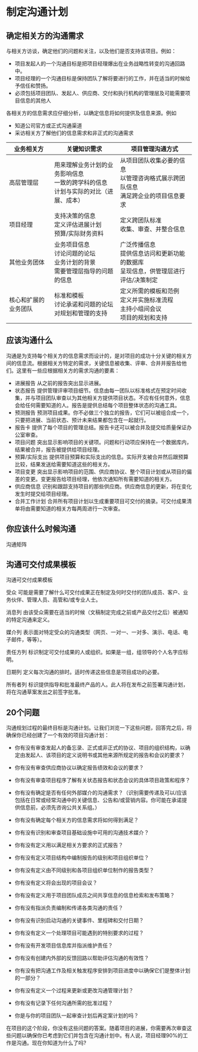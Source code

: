 # 制定沟通计划



## 确定相关方的沟通需求

与相关方访谈，确定他们的问题和关注，以及他们是否支持该项目。例如：

- 项目发起人的一个沟通目标是把项目经理爆出在业务战略性转变的沟通回路中。
- 项目经理的一个沟通目标是保持团队了解将要进行的工作，并在适当的时候给予信任和赞扬。
- 必须包括项目团队、发起人、供应商、交付和执行机构的管理层及可能需要项目信息的其他人

各相关方的信息需求应仔细分析，以确定信息将如何提供及信息来源。例如

- 知道公司官方或正式沟通渠道
- 采访相关方了解他们的信息需求和非正式的沟通需求

| 业务相关方           | 关键知识需求                                                 | 项目管理沟通方式                                             |
| -------------------- | ------------------------------------------------------------ | ------------------------------------------------------------ |
| 高层管理层           | 用来理解业务计划的业务影响信息<br/>一致的跨学科的信息<br/>计划与实际的对比（进展、成本） | 从项目团队收集必要的信息<br />以管理咨询格式展示跨团队信息<br />满足跨企业的项目信息要求 |
| 项目经理             | 支持决策的信息<br/>定义评估进展计划<br/>预算/实际财务资料    | 定义跨团队标准<br/>收集、审查、并整合信息                    |
| 其他业务团体         | 业务项目信息<br/>讨论问题的论坛<br/>业务计划的背景<br/>需要管理层指导的问题的信息 | 广泛传播信息<br/>提供信息访问和更新功能的数据库<br/>呈现信息，供管理层进行评估/决策制定 |
| 核心和扩展的业务团队 | 标准和模板<br/>讨论承诺和问题的论坛<br/>对规划和管理的支持   | 定义所需的模板和范例<br/>定义并实施标准流程<br/>主持小组间会议<br/>项目的规划和支持 |



## 应该沟通什么

沟通是为支持每个相关方的信息需求而设计的，是对项目的成功十分关键的相关方间的信息流。根据相关方特定的需求，关键信息被收集、评审、合并并报告给他们。这里有一些应根据相关方的需求沟通的要素：

- 进展报告 从之前的报告突出显示进展。
- 状态报告 提供管理评审项目细节。信息由每一团队以标准格式在预定时间收集，并与项目团队审查以为其他相关方提供项目状态。不应有任何意外，信息会给任何需要知道的人。报告是提供总结每个项目整体状态的沟通工具。
- 预测报告 预测项目成果。你不必做三个独立的报告，它们可以被组合成一个，只要把进展、当前状态、预计未来结果都包含在一起就行。
- 报告卡 提供了每个项目的管理总结。报告卡还可以被合并及提交给质量保证办公室审查。
- 项目问题 突出显示影响项目的关键项。问题和行动项应保持在一个数据库内，结果被合并，报告被提供给项目经理。
- 预算/实际支出 提供项目预算和实际支出的信息。实际开支被合并然后跟预算比较，结果发送给需要知道这些的相关方。
- 项目变更 突出显示影响项目的范围、供应商协议、整个项目计划或从项目的偏差的变更。变更报告给项目经理，他依次通知所有需要知道的相关方。
- 供应商信息 识别和跟踪支持项目的那些供应商。供应商信息的更新，将在变化发生时提交给项目经理。
- 合并工作计划 合并所有项目计划以生成重要项目可交付的摘录。可交付成果清单将由需要知道的相关方每两周进行一次审查。

## 你应该什么时候沟通

沟通矩阵

## 沟通可交付成果模板

沟通可交付成果模板

受众 可能是需要了解什么可交付成果正在制定及何时交付的团队成员、客户、业务伙伴、管理人员、高管和/或专业人士。

消息列 由该受众需要在适当的时候（文稿制定完成之前或产品交付之后）被通知的特定沟通来定义。

媒介列 表示面对特定受众的沟通类型（网页、一对一、一对多、演示、电话、电子邮件，等等）。

责任方列 标识制定可交付成果的人或组织。如果是一组，组领导的个人名字应标明。

日期列 定义每次沟通的排时。适时传递这些信息是项目成功的必要。

所有者列 标识提供指导和批准最终产品的人。此人将在发布之前签署沟通计划，将在沟通草案发出之前签字批准。

## 20个问题

沟通规划过程的最终目标是沟通计划。让我们浏览一下这些问题，回答完之后，将确保你已经创建了一个有效的项目沟通计划：

- 你有没有审查发起人的备忘录、正式或非正式的协议、项目的组织结构，以确定由发起人、该项目的定义说明书或其他来源所规定的报告和会议的要求？
- 你有没有审查供应商协议以确定报告绩效和会议的要求？
- 你有没有审查项目程序了解有关状态报告和状态会议的具体项目政策和程序？
- 你有没有确定是否有任何外部媒介的沟通需求？（识别需要传递及可以/应该包括在日常或经常沟通中的关键信息、公告和/或营销内容。你可能在承诺提供信息前，必须先咨询公共关系组。）
- 你有没有确定每个相关方的信息需求将如何得到满足？
- 你有没有识别和审查项目基础设施中可用的沟通技术媒介？
- 你有没有定义用以满足相关方要求的正式报告？
- 你有没有定义项目结构中编制报告的级别和项目组织单位？
- 你有没有定义由不同级别和各项目组织单位制作的报告类型？
- 你有没有定义将会出现的项目会议？
- 你有没有定义用于项目团队成员之间共享信息的信息检索和发布策略？
- 你有没有指派负责编制和传递各类沟通的责任？
- 你有没有识别启动沟通的关键事件、里程碑和交付日期？
- 你有没有定义一个处理项目可能遇到的特别要求的过程？
- 你有没有开发项目信息库并指派维护责任？
- 你有没有创建内外部的反馈回路以帮助评估沟通的有效性？

- 你有没有把沟通工作及相关触发程序安排到项目进度中以确保它们是整体计划的一部分？
- 你有没有定义一个过程来更新或更改沟通管理计划？
- 你有没有记录下任何沟通所需的批准过程？
- 你是与你的项目团队一起审查计划后再定案计划的吗？

在项目的这个阶段，你没有这些问题的答案。随着项目的进展，你需要再次审查这些问题以确保你已考虑到它们并包含在沟通计划中。有人说，项目经理90%的工作是沟通。现在你知道为什么了吗?